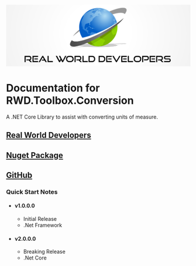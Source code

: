[![Real World Developers Logo](images/RWDevs-header.jpg)](http://www.realworlddevelopers.com)

Documentation for RWD.Toolbox.Conversion
==================================
A .NET Core Library to assist with converting units of measure.

[Real World Developers](https://www.realworlddevelopers.com)
-----------------------

[Nuget Package](https://www.nuget.org/packages/RWD.Toolbox.Conversion/)
---------------

[GitHub](https://github.com/RealWorldDevelopers/RWD.Toolbox.Conversion)
------------------

### Quick Start Notes
* #### v1.0.0.0  
	* Initial Release
	* .Net Framework
* #### v2.0.0.0  
	* Breaking Release
	* .Net Core



